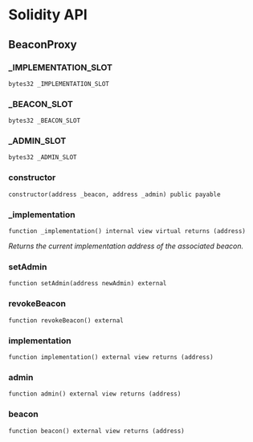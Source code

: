 # Solidity API

## BeaconProxy

### _IMPLEMENTATION_SLOT

```solidity
bytes32 _IMPLEMENTATION_SLOT
```

### _BEACON_SLOT

```solidity
bytes32 _BEACON_SLOT
```

### _ADMIN_SLOT

```solidity
bytes32 _ADMIN_SLOT
```

### constructor

```solidity
constructor(address _beacon, address _admin) public payable
```

### _implementation

```solidity
function _implementation() internal view virtual returns (address)
```

_Returns the current implementation address of the associated beacon._

### setAdmin

```solidity
function setAdmin(address newAdmin) external
```

### revokeBeacon

```solidity
function revokeBeacon() external
```

### implementation

```solidity
function implementation() external view returns (address)
```

### admin

```solidity
function admin() external view returns (address)
```

### beacon

```solidity
function beacon() external view returns (address)
```


